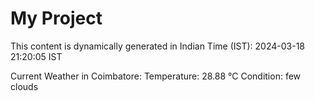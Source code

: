 # My Project

This content is dynamically generated in Indian Time (IST): 2024-03-18 21:20:05 IST


Current Weather in Coimbatore:
Temperature: 28.88 °C
Condition: few clouds
